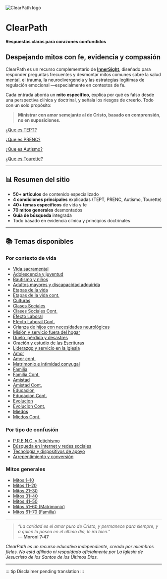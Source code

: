 ﻿![ClearPath logo](https://inner-clarity.github.io/InnerSight/logo.svg)

# ClearPath  
**Respuestas claras para corazones confundidos**

## Despejando mitos con fe, evidencia y compasión

ClearPath es un recurso complementario de **[InnerSight](https://inner-clarity.github.io/InnerSight/es)**, diseñado para responder preguntas frecuentes y desmontar mitos comunes sobre la salud mental, el trauma, la neurodivergencia y las estrategias legítimas de regulación emocional —especialmente en contextos de fe.

Cada entrada aborda un **mito específico**, explica por qué es falso desde una perspectiva clínica y doctrinal, y señala los riesgos de creerlo. Todo con un solo propósito:  
> **Ministrar con amor semejante al de Cristo, basado en comprensión, no en suposiciones.**

[¿Que es TEPT?](/es/TEPT)

[¿Que es PRENC?](/es/PRENC)

[¿Que es Autismo?](/es/Autismo)

[¿Que es Tourette?](/es/Tourette)

---

## 📊 Resumen del sitio

- **50+ artículos** de contenido especializado
- **4 condiciones principales** explicadas (TEPT, PRENC, Autismo, Tourette)
- **40+ temas específicos** de vida y fe
- **70 mitos generales** desmontados
- **Guía de búsqueda** integrada
- Todo basado en evidencia clínica y principios doctrinales

---

## 📚 Temas disponibles

### Por contexto de vida
- [Vida sacramental](mitos-sacramental.md)  
- [Adolescencia y juventud](mitos-juventud.md)  
- [Bautismo y niños](mitos-bautismo.md)  
- [Adultos mayores y discapacidad adquirida](mitos-adultos-mayores.md)  
- [Etapas de la vida](mitos-etapas-de-la-vida.md)  
- [Etapas de la vida cont.](mitos-etapas-de-la-vida-continuacion.md)  
- [Culturas](mitos-culturas.md)  
- [Clases Sociales](mitos-clases-sociales.md)  
- [Clases Sociales Cont.](mitos-clases-sociales-continuacion.md)  
- [Efecto Laboral](mitos-laboral.md)  
- [Efecto Laboral Cont.](mitos-laboral-continuacion.md)  
- [Crianza de hijos con necesidades neurológicas](mitos-crianza.md)  
- [Misión y servicio fuera del hogar](mitos-mision.md)  
- [Duelo, pérdida y desastres](mitos-duelo.md)  
- [Oración y estudio de las Escrituras](mitos-oracion.md)  
- [Liderazgo y servicio en la Iglesia](mitos-liderazgo.md)  
- [Amor](mitos-amor.md)  
- [Amor cont.](mitos-amor-continuacion.md)  
- [Matrimonio e intimidad conyugal](mitos-relaciones.md)  
- [Familia](mitos-familia.md)  
- [Familia Cont.](mitos-familia-continuacion.md)  
- [Amistad](mitos-amistad.md)  
- [Amistad Cont.](mitos-amistad-continuacion.md)  
- [Educacion](mitos-educacion.md)  
- [Educacion Cont.](mitos-educacion-continuacion.md)  
- [Evolucion](mitos-evolucion.md)  
- [Evolucion Cont.](mitos-evolucion-continuacion.md)  
- [Miedos](mitos-miedos.md)  
- [Miedos Cont.](mitos-miedos-continuacion.md)  

### Por tipo de confusión
- [P.R.E.N.C. y fetichismo](mitos-fetichismo.md)  
- [Búsqueda en Internet y redes sociales](mitos-internet.md)  
- [Tecnología y dispositivos de apoyo](mitos-tecnologia.md)  
- [Arrepentimiento y conversión](mitos-arrepentimiento.md)  

### Mitos generales
- [Mitos 1–10](mitos-generales-1.md)  
- [Mitos 11–20](mitos-generales-2.md)  
- [Mitos 21–30](mitos-generales-3.md)  
- [Mitos 31–40](mitos-generales-4.md)  
- [Mitos 41–50](mitos-generales-5.md)  
- [Mitos 51–60 (Matrimonio)](mitos-generales-6.md)  
- [Mitos 61–70 (Familia)](mitos-generales-7.md)  

---

> *“La caridad es el amor puro de Cristo, y permanece para siempre; y a quien la posea en el último día, le irá bien.”*  
> — **Moroni 7:47**

*ClearPath es un recurso educativo independiente, creado por miembros fieles. No está afiliado ni respaldado oficialmente por La Iglesia de Jesucristo de los Santos de los Últimos Días.*

---

::: tip
Disclaimer pending translation
:::

